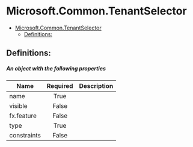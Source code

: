 <a name="microsoft-common-tenantselector"></a>
# Microsoft.Common.TenantSelector
* [Microsoft.Common.TenantSelector](#microsoft-common-tenantselector)
    * [Definitions:](#microsoft-common-tenantselector-definitions)

<a name="microsoft-common-tenantselector-definitions"></a>
## Definitions:
<a name="microsoft-common-tenantselector-definitions-an-object-with-the-following-properties"></a>
##### An object with the following properties
| Name | Required | Description
| ---|:--:|:--:|
|name|True|
|visible|False|
|fx.feature|False|
|type|True|
|constraints|False|
